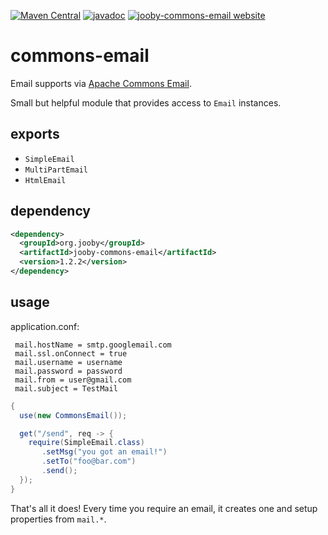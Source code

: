 [![Maven Central](https://maven-badges.herokuapp.com/maven-central/org.jooby/jooby-commons-email/badge.svg)](https://maven-badges.herokuapp.com/maven-central/org.jooby/jooby-commons-email)
[![javadoc](https://javadoc.io/badge/org.jooby/jooby-commons-email.svg)](https://javadoc.io/doc/org.jooby/jooby-commons-email/1.2.2)
[![jooby-commons-email website](https://img.shields.io/badge/jooby-commons-email-brightgreen.svg)](http://jooby.org/doc/commons-email)
# commons-email

Email supports via [Apache Commons Email](https://commons.apache.org/proper/commons-email).

Small but helpful module that provides access to ```Email``` instances.

## exports

* ```SimpleEmail```
* ```MultiPartEmail```
* ```HtmlEmail```

## dependency

```xml
<dependency>
  <groupId>org.jooby</groupId>
  <artifactId>jooby-commons-email</artifactId>
  <version>1.2.2</version>
</dependency>
```

## usage

application.conf:

```properties
 mail.hostName = smtp.googlemail.com
 mail.ssl.onConnect = true
 mail.username = username
 mail.password = password
 mail.from = user@gmail.com
 mail.subject = TestMail
```

```java
{
  use(new CommonsEmail());

  get("/send", req -> {
    require(SimpleEmail.class)
       .setMsg("you got an email!")
       .setTo("foo@bar.com")
       .send();
  });
}
```

That's all it does! Every time you require an email, it creates one and setup properties from ```mail.*```.
